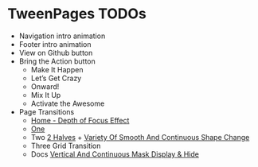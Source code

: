 # TweenPages TODOs

- Navigation intro animation
- Footer intro animation
- View on Github button
- Bring the Action button
	- Make It Happen
	- Let’s Get Crazy
	- Onward!
	- Mix It Up
	- Activate the Awesome
- Page Transitions
	- [Home - Depth of Focus Effect](https://uiuxlab.medium.com/10-page-transition-effects-trends-for-web-developer-in-2018-c07df6d1f747)
	- [One](https://www.awwwards.com/inspiration/boston-universitys-2021-enter-showcase-transition)
	- Two [2 Halves](https://www.awwwards.com/inspiration/restore-hope-appeal-cta-button-transition) + [Variety Of Smooth And Continuous Shape Change](https://uiuxlab.medium.com/10-page-transition-effects-trends-for-web-developer-in-2018-c07df6d1f747)
	- Three Grid Transition
	- Docs [Vertical And Continuous Mask Display & Hide](https://uiuxlab.medium.com/10-page-transition-effects-trends-for-web-developer-in-2018-c07df6d1f747)
	
